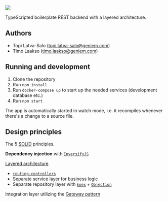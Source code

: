 ![](https://www.geniem.fi/app/themes/geniem/assets/images/geniem_logo.svg)

TypeScripted boilerplate REST backend with a layered architecture.

## Authors
- Topi Latva-Salo (topi.latva-salo@geniem.com)
- Timo Laakso (timo.laakso@geniem.com)

## Running and development

1. Clone the repository
1. Run `npm install`
1. Run `docker-compose up` to start up the needed services (development database etc.)
1. Run `npm start`

The app is automatically started in watch mode, i.e. it recompiles whenever there's a change to a source file.

## Design principles

The 5 [SOLID](https://en.wikipedia.org/wiki/SOLID) principles.

**Dependency injection** with [`InversifyJS`](https://github.com/inversify/InversifyJS)

[Layered architecture](https://docs.microsoft.com/en-us/previous-versions/msp-n-p/ee658117(v=pandp.10)#LayeredStyle)
  - [`routing-controllers`](https://github.com/typestack/routing-controllers)
  - Separate service layer for business logic
  - Separate repository layer with [`knex`](http://knexjs.org/) + [`Objection`](https://vincit.github.io/objection.js/)

Integration layer utilizing the [Gateway pattern](https://martinfowler.com/eaaCatalog/gateway.html)